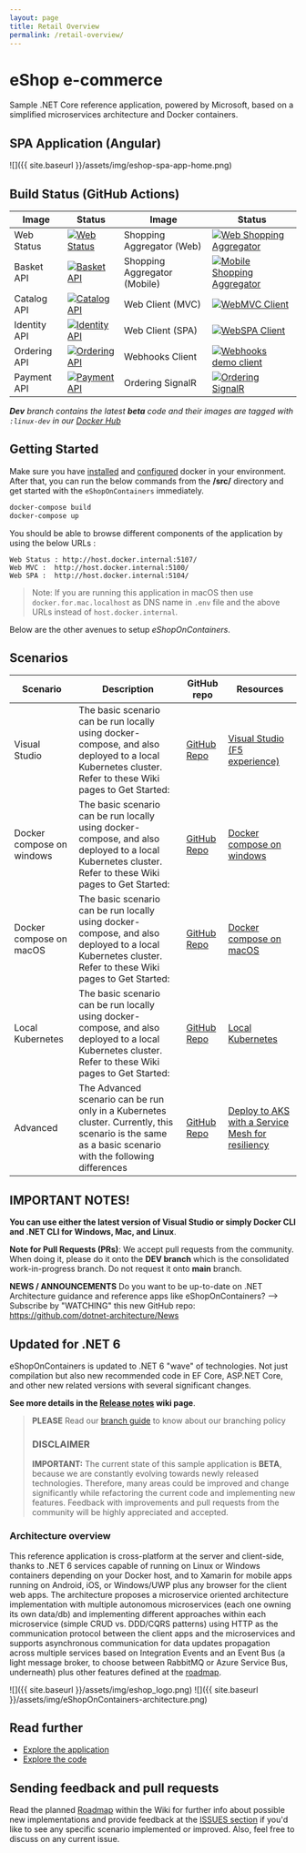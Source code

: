 ```yaml
---
layout: page
title: Retail Overview
permalink: /retail-overview/
---
```


# eShop e-commerce

Sample .NET Core reference application, powered by Microsoft, based on a simplified microservices architecture and Docker containers.

## SPA Application (Angular)

![]({{ site.baseurl }}/assets/img/eshop-spa-app-home.png)

## Build Status (GitHub Actions)

| Image | Status | Image | Status |
| ------------- | ------------- | ------------- | ------------- |
| Web Status |  [![Web Status](https://github.com/dotnet-architecture/eShopOnContainers/workflows/webstatus/badge.svg?branch=dev)](https://github.com/dotnet-architecture/eShopOnContainers/actions?query=workflow%3Awebstatus) | Shopping Aggregator (Web) | [![Web Shopping Aggregator](https://github.com/dotnet-architecture/eShopOnContainers/workflows/webshoppingagg/badge.svg)](https://github.com/dotnet-architecture/eShopOnContainers/actions?query=workflow%3Awebshoppingagg) |
| Basket API | [![Basket API](https://github.com/dotnet-architecture/eShopOnContainers/workflows/basket-api/badge.svg?branch=dev)](https://github.com/dotnet-architecture/eShopOnContainers/actions?query=workflow%3Abasket-api) | Shopping Aggregator (Mobile) | [![Mobile Shopping Aggregator](https://github.com/dotnet-architecture/eShopOnContainers/workflows/mobileshoppingagg/badge.svg?branch=dev)](https://github.com/dotnet-architecture/eShopOnContainers/actions?query=workflow%3Amobileshoppingagg) |
| Catalog API | [![Catalog API](https://github.com/dotnet-architecture/eShopOnContainers/workflows/catalog-api/badge.svg)](https://github.com/dotnet-architecture/eShopOnContainers/actions?query=workflow%3Acatalog-api) | Web Client (MVC) | [![WebMVC Client](https://github.com/dotnet-architecture/eShopOnContainers/workflows/webmvc/badge.svg?branch=dev)](https://github.com/dotnet-architecture/eShopOnContainers/actions?query=workflow%3Awebmvc) |
|Identity API | [![Identity API](https://github.com/dotnet-architecture/eShopOnContainers/workflows/identity-api/badge.svg?branch=dev)](https://github.com/dotnet-architecture/eShopOnContainers/actions?query=workflow%3Aidentity-api) | Web Client (SPA) | [![WebSPA Client](https://github.com/dotnet-architecture/eShopOnContainers/workflows/webspa/badge.svg?branch=dev)](https://github.com/dotnet-architecture/eShopOnContainers/actions?query=workflow%3Awebspa) |
| Ordering API | [![Ordering API](https://github.com/dotnet-architecture/eShopOnContainers/workflows/ordering-api/badge.svg?branch=dev)](https://github.com/dotnet-architecture/eShopOnContainers/actions?query=workflow%3Aordering-api) | Webhooks Client | [![Webhooks demo client](https://github.com/dotnet-architecture/eShopOnContainers/workflows/webhooks-client/badge.svg)](https://github.com/dotnet-architecture/eShopOnContainers/actions?query=workflow%3Awebhooks-client) |
| Payment API | [![Payment API](https://github.com/dotnet-architecture/eShopOnContainers/workflows/payment-api/badge.svg?branch=dev)](https://github.com/dotnet-architecture/eShopOnContainers/actions?query=workflow%3Apayment-api) | Ordering SignalR | [![Ordering SignalR](https://github.com/dotnet-architecture/eShopOnContainers/workflows/ordering-signalrhub/badge.svg)](https://github.com/dotnet-architecture/eShopOnContainers/actions?query=workflow%3Aordering-signalrhub) | |

_**Dev** branch contains the latest **beta** code and their images are tagged with `:linux-dev` in our [Docker Hub](https://hub.docker.com/u/eshop)_

## Getting Started

Make sure you have [installed](https://docs.docker.com/docker-for-windows/install/) and [configured](https://github.com/dotnet-architecture/eShopOnContainers/wiki/Windows-setup#configure-docker) docker in your environment. After that, you can run the below commands from the **/src/** directory and get started with the `eShopOnContainers` immediately.

```powershell
docker-compose build
docker-compose up
```

You should be able to browse different components of the application by using the below URLs :

```
Web Status : http://host.docker.internal:5107/
Web MVC :  http://host.docker.internal:5100/
Web SPA :  http://host.docker.internal:5104/
```

>Note: If you are running this application in macOS then use `docker.for.mac.localhost` as DNS name in `.env` file and the above URLs instead of `host.docker.internal`.

Below are the other avenues to setup *eShopOnContainers*.

## Scenarios

| Scenario                  	| Description                                                                                                                                            	| GitHub repo               	| Resources                                                                                                                                                  	|
|---------------------------	|--------------------------------------------------------------------------------------------------------------------------------------------------------	|---------------------------	|------------------------------------------------------------------------------------------------------------------------------------------------------------	|
| Visual Studio             	| The basic scenario can be run locally using docker-compose, and also deployed to a local Kubernetes cluster. Refer to these Wiki pages to Get Started: 	| [GitHub Repo][GitHub-AKS] 	| [Visual Studio (F5 experience)](https://github.com/dotnet-architecture/eShopOnContainers/wiki/Windows-setup#optional---use-visual-studio)                  	|
| Docker compose on windows 	| The basic scenario can be run locally using docker-compose, and also deployed to a local Kubernetes cluster. Refer to these Wiki pages to Get Started: 	| [GitHub Repo][GitHub-AKS] 	| [Docker compose on windows](https://github.com/dotnet-architecture/eShopOnContainers/wiki/Windows-setup)                                                   	|
| Docker compose on macOS   	| The basic scenario can be run locally using docker-compose, and also deployed to a local Kubernetes cluster. Refer to these Wiki pages to Get Started: 	| [GitHub Repo][GitHub-AKS] 	| [Docker compose on macOS](https://github.com/dotnet-architecture/eShopOnContainers/wiki/Mac-setup)                                                         	|
| Local Kubernetes          	| The basic scenario can be run locally using docker-compose, and also deployed to a local Kubernetes cluster. Refer to these Wiki pages to Get Started: 	| [GitHub Repo][GitHub-AKS] 	| [Local Kubernetes](https://github.com/dotnet-architecture/eShopOnContainers/wiki/Deploy-to-Local-Kubernetes)                                               	|
| Advanced                  	| The Advanced scenario can be run only in a Kubernetes cluster. Currently, this scenario is the same as a basic scenario with the following differences 	| [GitHub Repo][GitHub-AKS] 	| [Deploy to AKS with a Service Mesh for resiliency](https://github.com/dotnet-architecture/eShopOnContainers/wiki/Deploy-to-Azure-Kubernetes-Service-(AKS)) 	|


## IMPORTANT NOTES!

**You can use either the latest version of Visual Studio or simply Docker CLI and .NET CLI for Windows, Mac, and Linux**.

**Note for Pull Requests (PRs)**: We accept pull requests from the community. When doing it, please do it onto the **DEV branch** which is the consolidated work-in-progress branch. Do not request it onto **main** branch.

**NEWS / ANNOUNCEMENTS**
Do you want to be up-to-date on .NET Architecture guidance and reference apps like eShopOnContainers? --> Subscribe by "WATCHING" this new GitHub repo: https://github.com/dotnet-architecture/News

## Updated for .NET 6

eShopOnContainers is updated to .NET 6 "wave" of technologies. Not just compilation but also new recommended code in EF Core, ASP.NET Core, and other new related versions with several significant changes.

**See more details in the [Release notes](https://github.com/dotnet-architecture/eShopOnContainers/wiki/Release-notes) wiki page**.

>**PLEASE** Read our [branch guide](./branch-guide.md) to know about our branching policy
>
> ### DISCLAIMER
>
> **IMPORTANT:** The current state of this sample application is **BETA**, because we are constantly evolving towards newly released technologies. Therefore, many areas could be improved and change significantly while refactoring the current code and implementing new features. Feedback with improvements and pull requests from the community will be highly appreciated and accepted.

### Architecture overview

This reference application is cross-platform at the server and client-side, thanks to .NET 6 services capable of running on Linux or Windows containers depending on your Docker host, and to Xamarin for mobile apps running on Android, iOS, or Windows/UWP plus any browser for the client web apps.
The architecture proposes a microservice oriented architecture implementation with multiple autonomous microservices (each one owning its own data/db) and implementing different approaches within each microservice (simple CRUD vs. DDD/CQRS patterns) using HTTP as the communication protocol between the client apps and the microservices and supports asynchronous communication for data updates propagation across multiple services based on Integration Events and an Event Bus (a light message broker, to choose between RabbitMQ or Azure Service Bus, underneath) plus other features defined at the [roadmap](https://github.com/dotnet-architecture/eShopOnContainers/wiki/Roadmap).

![]({{ site.baseurl }}/assets/img/eshop_logo.png)
![]({{ site.baseurl }}/assets/img/eShopOnContainers-architecture.png)

## Read further

- [Explore the application](https://github.com/dotnet-architecture/eShopOnContainers/wiki/Explore-the-application)
- [Explore the code](https://github.com/dotnet-architecture/eShopOnContainers/wiki/Explore-the-code)

## Sending feedback and pull requests

Read the planned [Roadmap](https://github.com/dotnet-architecture/eShopOnContainers/wiki/Roadmap) within the Wiki for further info about possible new implementations and provide feedback at the [ISSUES section](https://github.com/dotnet/eShopOnContainers/issues) if you'd like to see any specific scenario implemented or improved. Also, feel free to discuss on any current issue.

<!-- The following section is used to store references to external images and links to reduce maintenance overhead and enable tooltips -->

[/]: # (*******************************)
[/]: # (External image references below)
[/]: # (*******************************)

[DTA-Button-WingTip]: https://raw.githubusercontent.com/Azure/azure-quickstart-templates/master/1-CONTRIBUTION-GUIDE/images/deploytoazure.svg?sanitize=true "Deploy WingTip reference implementation (foundation) to Azure."
[DTA-Button-AdventureWorks]: https://raw.githubusercontent.com/Azure/azure-quickstart-templates/master/1-CONTRIBUTION-GUIDE/images/deploytoazure.svg?sanitize=true "Deploy AdventureWorks reference implementation (hybrid connectivity with hub and spoke) to Azure."
[DTA-Button-Contoso]: https://raw.githubusercontent.com/Azure/azure-quickstart-templates/master/1-CONTRIBUTION-GUIDE/images/deploytoazure.svg?sanitize=true "Deploy Contoso reference implementation (hybrid connectivity with virtual wan) to Azure."
[DTA-Button-TreyResearch]: https://raw.githubusercontent.com/Azure/azure-quickstart-templates/master/1-CONTRIBUTION-GUIDE/images/deploytoazure.svg?sanitize=true "Deploy TreyResearch reference implementation for small organizations to Azure."
[DTA-Button-AzureGov]: https://raw.githubusercontent.com/Azure/azure-quickstart-templates/master/1-CONTRIBUTION-GUIDE/images/deploytoazure.svg?sanitize=true "Deploy Enterprise-scale reference implementation for Azure Government."
[DTA-Button-AKS]: https://raw.githubusercontent.com/Azure/azure-quickstart-templates/master/1-CONTRIBUTION-GUIDE/images/deploytoazure.svg?sanitize=true "Deploy AKS Landing Zone  reference implementation for Azure."

[/]: # (**************************)
[/]: # (External link labels below)
[/]: # (**************************)

[GitHub-WingTip]: https://github.com/evilazaro/Enterprise-scale/blob/main/docs/reference/wingtip/README.md
[GitHub-AdventureWorks]: https://github.com/evilazaro/Enterprise-scale/blob/main/docs/reference/adventureworks/README.md
[GitHub-Contoso]: https://github.com/evilazaro/Enterprise-scale/blob/main/docs/reference/contoso/Readme.md
[GitHub-TreyResearch]: https://github.com/evilazaro/Enterprise-scale/blob/main/docs/reference/treyresearch/README.md
[Github-AzureGov]: https://aka.ms/enterprisescale
[Github-AKS]: https://github.com/dotnet-architecture/eShopOnContainers

[DTA-WingTip]: https://portal.azure.com/#blade/Microsoft_Azure_CreateUIDef/CustomDeploymentBlade/uri/https%3A%2F%2Fraw.githubusercontent.com%2FAzure%2FEnterprise-scale%2Fmain%2FeslzArm%2FeslzArm.json/uiFormDefinitionUri/https%3A%2F%2Fraw.githubusercontent.com%2FAzure%2FEnterprise-scale%2Fmain%2FeslzArm%2Feslz-portal.json
[DTA-AdventureWorks]: https://portal.azure.com/#blade/Microsoft_Azure_CreateUIDef/CustomDeploymentBlade/uri/https%3A%2F%2Fraw.githubusercontent.com%2FAzure%2FEnterprise-scale%2Fmain%2FeslzArm%2FeslzArm.json/uiFormDefinitionUri/https%3A%2F%2Fraw.githubusercontent.com%2FAzure%2FEnterprise-scale%2Fmain%2FeslzArm%2Feslz-portal.json
[DTA-Contoso]: https://portal.azure.com/#blade/Microsoft_Azure_CreateUIDef/CustomDeploymentBlade/uri/https%3A%2F%2Fraw.githubusercontent.com%2FAzure%2FEnterprise-scale%2Fmain%2FeslzArm%2FeslzArm.json/uiFormDefinitionUri/https%3A%2F%2Fraw.githubusercontent.com%2FAzure%2FEnterprise-scale%2Fmain%2FeslzArm%2Feslz-portal.json
[DTA-TreyResearch]: https://portal.azure.com/#blade/Microsoft_Azure_CreateUIDef/CustomDeploymentBlade/uri/https%3A%2F%2Fraw.githubusercontent.com%2FAzure%2FEnterprise-scale%2Fmain%2Fdocs%2Freference%2Ftreyresearch%2FarmTemplates%2Fes-lite.json/uiFormDefinitionUri/https%3A%2F%2Fraw.githubusercontent.com%2FAzure%2FEnterprise-scale%2Fmain%2Fdocs%2Freference%2Ftreyresearch%2FarmTemplates%2Fes-portal.json
[DTA-AzureGov]: https://portal.azure.us/#blade/Microsoft_Azure_CreateUIDef/CustomDeploymentBlade/uri/https%3A%2F%2Fraw.githubusercontent.com%2FAzure%2FEnterprise-scale%2Fmain%2FeslzArm%2FeslzArm.json/uiFormDefinitionUri/https%3A%2F%2Fraw.githubusercontent.com%2FAzure%2FEnterprise-scale%2Fmain%2FeslzArm%2Feslz-portal.json
[DTA-AKS]: https://evilazaro.github.io/AKS-Construction/

